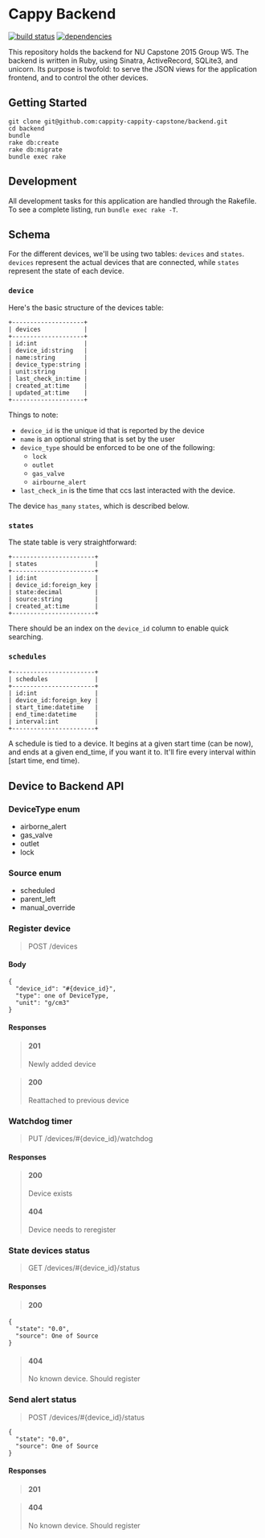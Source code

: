 # Cappy Backend
[![build status](https://img.shields.io/travis/cappity-cappity-capstone/backend/master.svg?style=flat)](https://travis-ci.org/cappity-cappity-capstone/backend)
[![dependencies](https://img.shields.io/gemnasium/cappity-cappity-capstone/backend.svg?style=flat)](https://gemnasium.com/cappity-cappity-capstone/backend)

This repository holds the backend for NU Capstone 2015 Group W5.
The backend is written in Ruby, using Sinatra, ActiveRecord, SQLite3, and unicorn.
Its purpose is twofold: to serve the JSON views for the application frontend, and to control the other devices.

## Getting Started
```
git clone git@github.com:cappity-cappity-capstone/backend.git
cd backend
bundle
rake db:create
rake db:migrate
bundle exec rake
```

## Development

All development tasks for this application are handled through the Rakefile.
To see a complete listing, run `bundle exec rake -T`.

## Schema

For the different devices, we'll be using two tables: `devices` and `states`.
`devices` represent the actual devices that are connected, while `states` represent the state of each device.

### `device`

Here's the basic structure of the devices table:

```
+--------------------+
| devices            |
+--------------------+
| id:int             |
| device_id:string   |
| name:string        |
| device_type:string |
| unit:string        |
| last_check_in:time |
| created_at:time    |
| updated_at:time    |
+--------------------+
```

Things to note:

* `device_id` is the unique id that is reported by the device
* `name` is an optional string that is set by the user
* `device_type` should be enforced to be one of the following:
  * `lock`
  * `outlet`
  * `gas_valve`
  * `airbourne_alert`
* `last_check_in` is the time that ccs last interacted with the device.


The device `has_many` `states`, which is described below.

### `states`

The state table is very straightforward:

```
+-----------------------+
| states                |
+-----------------------+
| id:int                |
| device_id:foreign_key |
| state:decimal         |
| source:string         |
| created_at:time       |
+-----------------------+
```

There should be an index on the `device_id` column to enable quick searching.

### `schedules`

```
+-----------------------+
| schedules             |
+-----------------------+
| id:int                |
| device_id:foreign_key |
| start_time:datetime   |
| end_time:datetime     |
| interval:int          |
+-----------------------+
```

A schedule is tied to a device.  It begins at a given start time (can be now), and ends at a given end_time, if you want it to.  It'll fire every interval within [start time, end time).

## Device to Backend API

### DeviceType enum

* airborne_alert
* gas_valve
* outlet
* lock

### Source enum

* scheduled
* parent_left
* manual_override

### Register device

> POST /devices

#### Body

    {
      "device_id": "#{device_id}",
      "type": one of DeviceType,
      "unit": "g/cm3"
    }

#### Responses

> #### 201
> Newly added device

> #### 200
> Reattached to previous device

### Watchdog timer

> PUT /devices/#{device_id}/watchdog

#### Responses

> #### 200
> Device exists
> #### 404
> Device needs to reregister

### State devices status

> GET /devices/#{device_id}/status

#### Responses

> #### 200

    {
      "state": "0.0",
      "source": One of Source
    }

> #### 404
> No known device. Should register

### Send alert status

> POST /devices/#{device_id}/status

    {
      "state": "0.0",
      "source": One of Source
    }

#### Responses

> #### 201

> #### 404
> No known device. Should register
